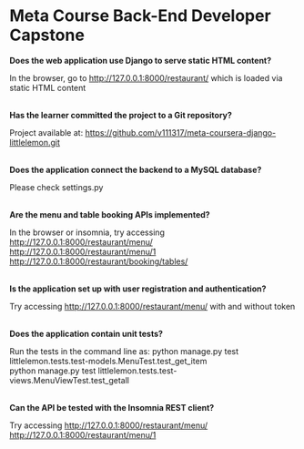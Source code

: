 # Meta Course Back-End Developer Capstone 

**Does the web application use Django to serve static HTML content?**

In the browser, go to 
http://127.0.0.1:8000/restaurant/
which is loaded via static HTML content
<br/><br/>

**Has the learner committed the project to a Git repository?**

Project available at:
https://github.com/v111317/meta-coursera-django-littlelemon.git
<br/><br/>

**Does the application connect the backend to a MySQL database?**

Please
check settings.py
<br/><br/>

**Are the menu and table booking APIs implemented?**

In the browser or insomnia, try accessing
http://127.0.0.1:8000/restaurant/menu/<br/>
http://127.0.0.1:8000/restaurant/menu/1<br/>
http://127.0.0.1:8000/restaurant/booking/tables/
<br/><br/>

**Is the application set up with user registration and authentication?**

Try accessing http://127.0.0.1:8000/restaurant/menu/ with and without token
<br/><br/>

**Does the application contain unit tests?**

Run the tests in the command line as:
python manage.py test littlelemon.tests.test-models.MenuTest.test_get_item<br/>
python manage.py test littlelemon.tests.test-views.MenuViewTest.test_getall
<br/><br/>

**Can the API be tested with the Insomnia REST client?**

Try accessing
http://127.0.0.1:8000/restaurant/menu/<br/>
http://127.0.0.1:8000/restaurant/menu/1
<br/><br/>
